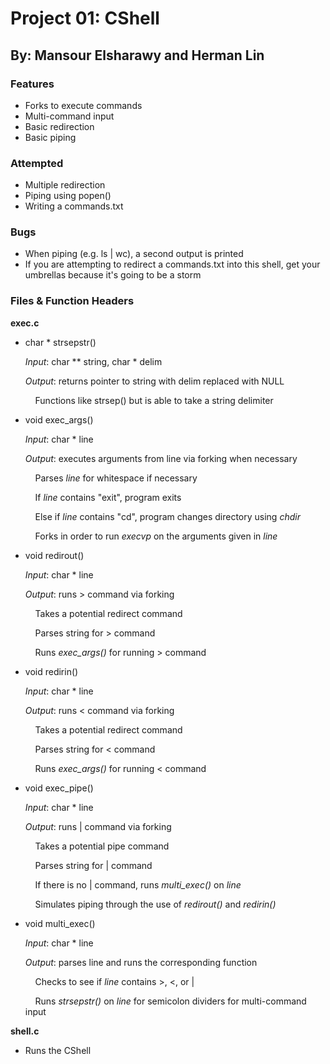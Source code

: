 # Project 01: CShell
## By: Mansour Elsharawy and Herman Lin


### Features

 * Forks to execute commands
 * Multi-command input
 * Basic redirection
 * Basic piping

### Attempted

 * Multiple redirection 
 * Piping using popen()
 * Writing a commands.txt

### Bugs

 * When piping (e.g. ls | wc), a second output is printed
 * If you are attempting to redirect a commands.txt into this shell, get your umbrellas because it's going to be a storm

### Files & Function Headers

**exec.c**
 * char * strsepstr()<p>
 *Input*: char ** string, char * delim<p>
 *Output*: returns pointer to string with delim replaced with NULL<p>
 &nbsp;&nbsp;&nbsp;&nbsp;Functions like strsep() but is able to take a string delimiter<p>
 
 
 * void exec_args()<p>
 *Input*: char * line<p>
 *Output*: executes arguments from line via forking when necessary<p>
 &nbsp;&nbsp;&nbsp;&nbsp;Parses *line* for whitespace if necessary<p>
 &nbsp;&nbsp;&nbsp;&nbsp;If *line* contains "exit", program exits<p>
 &nbsp;&nbsp;&nbsp;&nbsp;Else if *line* contains "cd", program changes directory using *chdir*<p>
 &nbsp;&nbsp;&nbsp;&nbsp;Forks in order to run *execvp* on the arguments given in *line*<p>
 
 
 * void redirout()<p>
 *Input*: char * line<p>
 *Output*: runs > command via forking<p>
 &nbsp;&nbsp;&nbsp;&nbsp;Takes a potential redirect command<p>
 &nbsp;&nbsp;&nbsp;&nbsp;Parses string for > command<p>
 &nbsp;&nbsp;&nbsp;&nbsp;Runs *exec_args()* for running > command<p>
 
 
 * void redirin()<p>
 *Input*: char * line<p>
 *Output*: runs < command via forking<p>
 &nbsp;&nbsp;&nbsp;&nbsp;Takes a potential redirect command<p>
 &nbsp;&nbsp;&nbsp;&nbsp;Parses string for < command<p>
 &nbsp;&nbsp;&nbsp;&nbsp;Runs *exec_args()* for running < command<p>
 
 
 * void exec_pipe()<p>
 *Input*: char * line<p>
 *Output*: runs | command via forking<p>
 &nbsp;&nbsp;&nbsp;&nbsp;Takes a potential pipe command<p>
 &nbsp;&nbsp;&nbsp;&nbsp;Parses string for | command<p>
 &nbsp;&nbsp;&nbsp;&nbsp;If there is no | command, runs *multi_exec()* on *line*<p>
 &nbsp;&nbsp;&nbsp;&nbsp;Simulates piping through the use of *redirout()* and *redirin()*<p>
 
 
 * void multi_exec()<p>
 *Input*: char * line<p>
 *Output*: parses line and runs the corresponding function<p>
 &nbsp;&nbsp;&nbsp;&nbsp;Checks to see if *line* contains >, <, or |<p>
 &nbsp;&nbsp;&nbsp;&nbsp;Runs *strsepstr()* on *line* for semicolon dividers for multi-command input<p>
 
**shell.c**
 * Runs the CShell 
